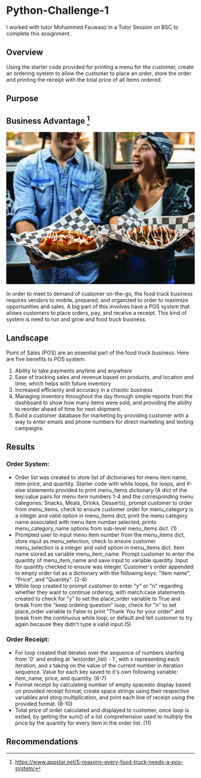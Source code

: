 # Python-Challenge-1

I worked with tutor Mohammed Fauwaaz in a Tutor Session on BSC to complete this assignment.

## Overview
Using the starter code provided for printing a menu for the customer, create an ordering system to allow the customer to place an order, store the order and printing the receipt with the total price of all items ordered.

## Purpose

## Business Advantage [^1]

![Food_Truck_POS](images/Food_Truck_POS.jpeg)

In order to meet to demand of customer on-the-go, the food truck business requires vendors to mobile, prepared, and organized to order to maximize opportunities and sales. A big part of this involves have a POS system that allows customers to place orders, pay, and receive a receipt. This kind of system is need to run and grow and food truck business.

## Landscape
Point of Sales (POS) are an essential part of the food truck business. Here are five benefits to POS system:
1. Ability to take payments anytime and anywhere
2. Ease of tracking sales and revenue based on products, and location and time, which helps with future inventory
3. Increased efficienty and accuracy in a chaotic business
4. Managing inventory throughout the day through simple reports from the dashboard to show how many items were sold, and providing the ability to reorder   ahead of time for next shipment.
5. Build a customer database for marketing by providing customer with a way to enter emails and phone numbers for direct marketing and texting campaigns.

## Results

### Order System: 
- Order list was created to store list of dictionaries for menu item name, item price, and quantity. Starter code with while loops, for loops, and if-else statements provided to print menu_items dictionary (A dict of the key:value pairs for menu item numbers 1-4 and the corresponding menu categories: Snacks, Meals, Drinks, Desserts), prompt customer to order from menu_items, check to ensure customer order for menu_category is a integer and valid option in menu_items dict, print the menu category name associated with menu item number selected, prints menu_category_name options from sub-level menu_items dict. (1)
- Prompted user to input menu item number from the menu_items dict, store input as menu_selection, check to ensure customer menu_selection is a integer and valid option in menu_items dict. Item name stored as variable menu_item_name. Prompt customer to enter the quantity of menu_item_name and save input to variable quantity. Input for quantity checked to ensure was integer. Customer's order appended to empty order list as a dictionary with the following keys: "Item name", "Price", and "Quantity". (2-4)
- While loop created to prompt customer to enter "y" or "n" regarding whether they want to continue ordering, with match:case statements created to check for "y" to set the place_order variable to True and break from the "keep ordeing question" loop, check for "n" to set place_order variable to False to print "Thank You for your order" and break from the continuous while loop, or default and tell customer to try again because they didn't type a valid input.(5)

### Order Receipt:
- For loop created that iterates over the sequence of numbers starting from '0' and ending at 'len(order_list) - 1', with x representing each iteration, and x taking on the value of the current number in iteration sequence. Value for each key saved to it's own following variable: item_name, price, and quantity. (6-7)
- Format receipt by calculating number of empty spacesto display based on provided receipt format, create space strings using their respective variables and sting multiplication, and print each line of receipt using the provided format. (8-10)
- Total price of order calculated and displayed to customer, once loop is exited, by getting the sum() of a list comprehension used to multiply the price by the quantity for every item in the order list. (11)

## Recommendations


[^1]: https://www.appstar.net/5-reasons-every-food-truck-needs-a-pos-system/

